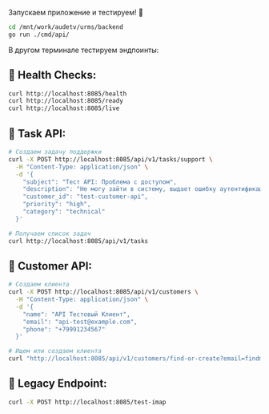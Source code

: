 Запускаем приложение и тестируем! 🚀

```bash
cd /mnt/work/audetv/urms/backend
go run ./cmd/api/
```

В другом терминале тестируем эндпоинты:

## 🧪 Health Checks:
```bash
curl http://localhost:8085/health
curl http://localhost:8085/ready
curl http://localhost:8085/live
```

## 🎯 Task API:
```bash
# Создаем задачу поддержки
curl -X POST http://localhost:8085/api/v1/tasks/support \
  -H "Content-Type: application/json" \
  -d '{
    "subject": "Тест API: Проблема с доступом",
    "description": "Не могу зайти в систему, выдает ошибку аутентификации",
    "customer_id": "test-customer-api",
    "priority": "high",
    "category": "technical"
  }'

# Получаем список задач
curl http://localhost:8085/api/v1/tasks
```

## 👤 Customer API:
```bash
# Создаем клиента
curl -X POST http://localhost:8085/api/v1/customers \
  -H "Content-Type: application/json" \
  -d '{
    "name": "API Тестовый Клиент",
    "email": "api-test@example.com",
    "phone": "+79991234567"
  }'

# Ищем или создаем клиента
curl "http://localhost:8085/api/v1/customers/find-or-create?email=findme@example.com&name=Найденный%20Клиент"
```

## 🔄 Legacy Endpoint:
```bash
curl -X POST http://localhost:8085/test-imap
```
